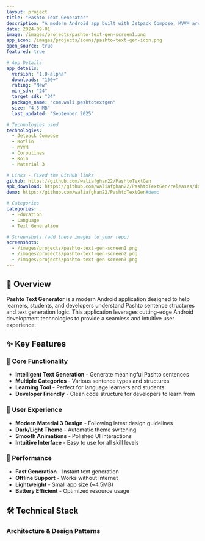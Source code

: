 ```yaml
---
layout: project
title: "Pashto Text Generator"
description: "A modern Android app built with Jetpack Compose, MVVM architecture, and Koin DI that generates Pashto sentences for various use cases."
date: 2024-09-01
image: /images/projects/pashto-text-gen-screen1.png
app_icon: /images/projects/icons/pashto-text-gen-icon.png
open_source: true
featured: true

# App Details
app_details:
  version: "1.0-alpha"
  downloads: "100+"
  rating: "New"
  min_sdk: "24"
  target_sdk: "34"
  package_name: "com.wali.pashtotextgen"
  size: "4.5 MB"
  last_updated: "September 2025"

# Technologies used
technologies:
  - Jetpack Compose
  - Kotlin
  - MVVM
  - Coroutines
  - Koin
  - Material 3

# Links - Fixed the GitHub links
github: https://github.com/waliafghan22/PashtoTextGen
apk_download: https://github.com/waliafghan22/PashtoTextGen/releases/download/1.0.alpha/PashtoTextGen-v1.0-release.apk
demo: https://github.com/waliafghan22/PashtoTextGen#demo

# Categories
categories:
  - Education
  - Language
  - Text Generation

# Screenshots (add these images to your repo)
screenshots:
  - /images/projects/pashto-text-gen-screen1.png
  - /images/projects/pashto-text-gen-screen2.png
  - /images/projects/pashto-text-gen-screen3.png
---
```


## 📱 Overview

**Pashto Text Generator** is a modern Android application designed to help learners, students, and developers understand Pashto sentence structures and text generation logic. This application leverages cutting-edge Android development technologies to provide a seamless and intuitive user experience.

## ✨ Key Features

### 🎯 Core Functionality
- **Intelligent Text Generation** - Generate meaningful Pashto sentences
- **Multiple Categories** - Various sentence types and structures
- **Learning Tool** - Perfect for language learners and students
- **Developer Friendly** - Clean code structure for developers to learn from

### 🎨 User Experience
- **Modern Material 3 Design** - Following latest design guidelines
- **Dark/Light Theme** - Automatic theme switching
- **Smooth Animations** - Polished UI interactions
- **Intuitive Interface** - Easy to use for all skill levels

### 🚀 Performance
- **Fast Generation** - Instant text generation
- **Offline Support** - Works without internet
- **Lightweight** - Small app size (~4.5MB)
- **Battery Efficient** - Optimized resource usage

## 🛠️ Technical Stack

### Architecture & Design Patterns